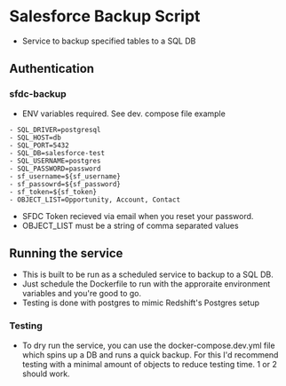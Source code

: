 # Salesforce Backup Script 
- Service to backup specified tables to a SQL DB

## Authentication 

### sfdc-backup
- ENV variables required. See dev. compose file example
```
- SQL_DRIVER=postgresql
- SQL_HOST=db
- SQL_PORT=5432
- SQL_DB=salesforce-test
- SQL_USERNAME=postgres
- SQL_PASSWORD=password
- sf_username=${sf_username}
- sf_passowrd=${sf_password}
- sf_token=${sf_token}
- OBJECT_LIST=Opportunity, Account, Contact
```
- SFDC Token recieved via email when you reset your password. 
- OBJECT_LIST must be a string of comma separated values

## Running the service
- This is built to be run as a scheduled service to backup to a SQL DB. 
- Just schedule the Dockerfile to run with the approraite environment variables and you're good to go.
- Testing is done with postgres to mimic Redshift's Postgres setup

### Testing
- To dry run the service, you can use the docker-compose.dev.yml file which spins up a DB and runs a quick backup. For this I'd recommend testing with a minimal amount of objects to reduce testing time. 1 or 2 should work. 
